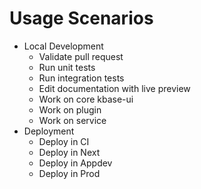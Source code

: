 # Usage Scenarios

- Local Development
    - Validate pull request
    - Run unit tests
    - Run integration tests
    - Edit documentation with live preview
    - Work on core kbase-ui
    - Work on plugin
    - Work on service
- Deployment
    - Deploy in CI
    - Deploy in Next
    - Deploy in Appdev
    - Deploy in Prod